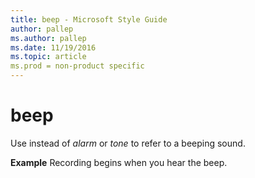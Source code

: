 ```yaml
---
title: beep - Microsoft Style Guide
author: pallep
ms.author: pallep
ms.date: 11/19/2016
ms.topic: article
ms.prod = non-product specific
---
```


# beep

Use instead of *alarm* or *tone* to refer to a beeping sound.

**Example** Recording begins when you hear the beep.
